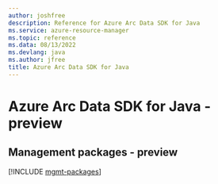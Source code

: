 ```yaml
---
author: joshfree
description: Reference for Azure Arc Data SDK for Java
ms.service: azure-resource-manager
ms.topic: reference
ms.data: 08/13/2022
ms.devlang: java
ms.author: jfree
title: Azure Arc Data SDK for Java
---
```

# Azure Arc Data SDK for Java - preview

## Management packages - preview
[!INCLUDE [mgmt-packages](arc-data-mgmt-index.md)]